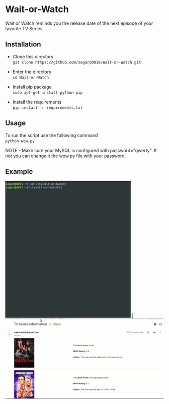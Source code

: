 # Wait-or-Watch
Wait or Watch reminds you the release date of the next episode of your favorite TV Series

## Installation

- Clone this directory \
`git clone https://github.com/sagarp0810/Wait-or-Watch.git`

- Enter the directory \
`cd Wait-or-Watch`

- Install pip package \
`sudo apt-get install python-pip`

- Install the requirements \
`pip install -r requirements.txt`

## Usage
To run the script use the following command \
`python wow.py`

NOTE - Make sure your MySQL is configured with password="qwerty". If not you can change it the wow.py file with your password.

## Example

![Input](input.gif) | ![Output](output.gif)
